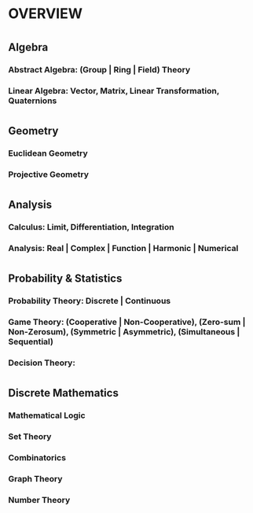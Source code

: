 # OVERVIEW
#
## Algebra
### Abstract Algebra: (Group | Ring | Field) Theory
### Linear Algebra: Vector, Matrix, Linear Transformation, Quaternions
#
## Geometry
### Euclidean Geometry
### Projective Geometry
#
## Analysis
### Calculus: Limit, Differentiation, Integration
### Analysis: Real | Complex | Function | Harmonic | Numerical
#
## Probability & Statistics
### Probability Theory: Discrete | Continuous
### Game Theory: (Cooperative | Non-Cooperative), (Zero-sum | Non-Zerosum), (Symmetric | Asymmetric), (Simultaneous | Sequential)
### Decision Theory: 
#
## Discrete Mathematics
### Mathematical Logic
### Set Theory
### Combinatorics
### Graph Theory
### Number Theory
